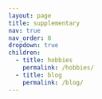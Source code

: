 ```yaml
---
layout: page
title: supplementary
nav: true
nav_order: 8
dropdown: true
children:
  - title: hobbies
    permalink: /hobbies/
  - title: blog
    permalink: /blog/
---
```


